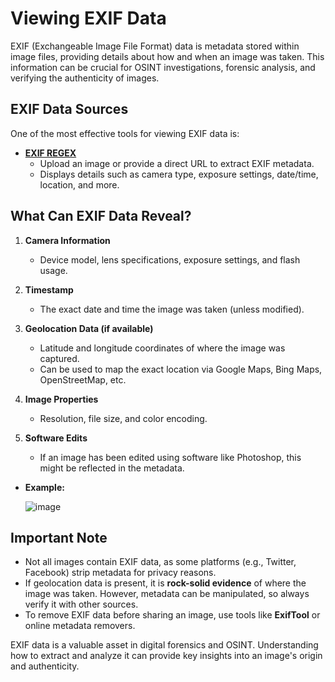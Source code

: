 # Viewing EXIF Data

EXIF (Exchangeable Image File Format) data is metadata stored within image files, providing details about how and when an image was taken. This information can be crucial for OSINT investigations, forensic analysis, and verifying the authenticity of images.

## EXIF Data Sources

One of the most effective tools for viewing EXIF data is:

- **[EXIF REGEX](http://exif.regex.info/exif.cgi)**  
  - Upload an image or provide a direct URL to extract EXIF metadata.  
  - Displays details such as camera type, exposure settings, date/time, location, and more.  

## What Can EXIF Data Reveal?

1. **Camera Information**  
   - Device model, lens specifications, exposure settings, and flash usage.  
   
2. **Timestamp**  
   - The exact date and time the image was taken (unless modified).  
   
3. **Geolocation Data (if available)**  
   - Latitude and longitude coordinates of where the image was captured.  
   - Can be used to map the exact location via Google Maps, Bing Maps, OpenStreetMap, etc.  

4. **Image Properties**  
   - Resolution, file size, and color encoding.  
   
5. **Software Edits**  
   - If an image has been edited using software like Photoshop, this might be reflected in the metadata.

 - **Example:**
   
   ![image](https://github.com/user-attachments/assets/47a01570-aaee-440f-8800-8d9b0b65289c)


## Important Note

- Not all images contain EXIF data, as some platforms (e.g., Twitter, Facebook) strip metadata for privacy reasons.  
- If geolocation data is present, it is **rock-solid evidence** of where the image was taken. However, metadata can be manipulated, so always verify it with other sources.  
- To remove EXIF data before sharing an image, use tools like **ExifTool** or online metadata removers.  

EXIF data is a valuable asset in digital forensics and OSINT. Understanding how to extract and analyze it can provide key insights into an image's origin and authenticity.
